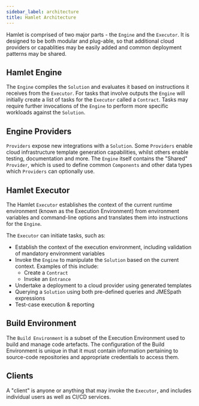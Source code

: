 ```yaml
---
sidebar_label: architecture
title: Hamlet Architecture
---
```


Hamlet is comprised of two major parts - the `Engine` and the `Executor`. It is designed to be both modular and plug-able, so that additional cloud providers or capablities may be easily added and common deployment patterns may be shared.

## Hamlet Engine

The `Engine` compiles the `Solution` and evaluates it based on instructions it receives from the `Executor`. For tasks that involve outputs the `Engine` will initially create a list of tasks for the `Executor` called a `Contract`. Tasks may require further invocations of the `Engine` to perform more specific workloads against the `Solution`.

## Engine Providers

`Providers` expose new integrations with a `Solution`. Some `Providers` enable cloud infrastructure template generation capabilities, whilst others enable testing, documentation and more. The `Engine` itself contains the "Shared" `Provider`, which is used to define common `Components` and other data types which `Providers` can optionally use.

## Hamlet Executor

The Hamlet `Executor` establishes the context of the current runtime environment (known as the Execution Environment) from environment variables and command-line options and translates them into instructions for the `Engine`.

The `Executor` can initiate tasks, such as:

* Establish the context of the execution environment, including validation of mandatory environment variables
* Invoke the `Engine` to manipulate the `Solution` based on the current context. Examples of this include:
  * Create a `Contract`
  * Invoke an `Entrance`
* Undertake a deployment to a cloud provider using generated templates
* Querying a `Solution` using both pre-defined queries and JMESpath expressions
* Test-case execution & reporting

## Build Environment

The `Build Environment` is a subset of the Execution Environment used to build and manage code artefacts. The configuration of the Build Environment is unique in that it must contain information pertaining to source-code repositories and appropriate credentials to access them.

## Clients

A "client" is anyone or anything that may invoke the `Executor`, and includes individual users as well as CI/CD services.

